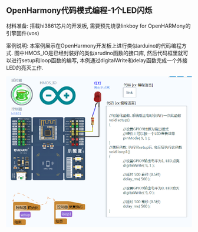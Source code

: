 ﻿
## OpenHarmony代码模式编程-1个LED闪烁

材料准备: 
搭载hi3861芯片的开发板, 需要预先烧录linkboy for OpenHARMony的引擎固件(vos)

案例说明:
本案例展示在OpenHarmony开发板上进行类似arduino的代码编程方式. 图中HMOS_IO是已经封装好的类似arudino函数的接口库, 然后代码框里就可以进行setup和loop函数的编写, 本例通过digitalWrite和delay函数完成一个外接LED的亮灭工作.

![](../img/1.png)



